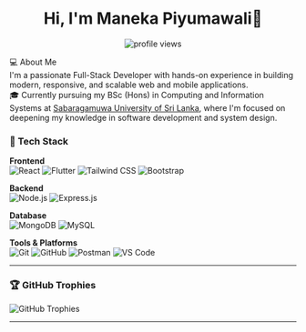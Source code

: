 <h1 align="center">Hi, I'm Maneka Piyumawali👋</h1>
<p align="center">
  <img src="https://komarev.com/ghpvc/?username=DineshPriyanthaGH&label=Profile%20views&color=0e75b6&style=flat" alt="profile views"/>
</p>

💻 About Me  
I'm a passionate Full-Stack Developer with hands-on experience in building modern, responsive, and scalable web and mobile applications.  
🎓 Currently pursuing my BSc (Hons) in Computing and Information Systems at [Sabaragamuwa University of Sri Lanka](https://sab.ac.lk/), where I'm focused on deepening my knowledge in software development and system design.

### 🚀 Tech Stack

**Frontend**  
![React](https://img.shields.io/badge/React-61DAFB?style=for-the-badge&logo=react) 
![Flutter](https://img.shields.io/badge/Flutter-02569B?style=for-the-badge&logo=flutter&logoColor=white)
![Tailwind CSS](https://img.shields.io/badge/Tailwind_CSS-38B2AC?style=for-the-badge&logo=tailwind-css)
![Bootstrap](https://img.shields.io/badge/Bootstrap-563D7C?style=for-the-badge&logo=bootstrap)

**Backend**  
![Node.js](https://img.shields.io/badge/Node.js-339933?style=for-the-badge&logo=nodedotjs&logoColor=white) 
![Express.js](https://img.shields.io/badge/Express.js-000000?style=for-the-badge&logo=express&logoColor=white)

**Database**  
![MongoDB](https://img.shields.io/badge/MongoDB-47A248?style=for-the-badge&logo=mongodb&logoColor=white) 
![MySQL](https://img.shields.io/badge/MySQL-4479A1?style=for-the-badge&logo=mysql&logoColor=white)

**Tools & Platforms**  
![Git](https://img.shields.io/badge/Git-F05032?style=for-the-badge&logo=git&logoColor=white)
![GitHub](https://img.shields.io/badge/GitHub-181717?style=for-the-badge&logo=github)
![Postman](https://img.shields.io/badge/Postman-FF6C37?style=for-the-badge&logo=postman&logoColor=white)
![VS Code](https://img.shields.io/badge/VS_Code-007ACC?style=for-the-badge&logo=visual-studio-code&logoColor=white)

---

### 🏆 GitHub Trophies
![GitHub Trophies](https://github-profile-trophy.vercel.app/?username=Manekapiyu&theme=radical)

---







<!--
**Manekapiyu/Manekapiyu** is a ✨ _special_ ✨ repository because its `README.md` (this file) appears on your GitHub profile.

Here are some ideas to get you started:

- 🔭 I’m currently working on ...
- 🌱 I’m currently learning ...
- 👯 I’m looking to collaborate on ...
- 🤔 I’m looking for help with ...
- 💬 Ask me about ...
- 📫 How to reach me: ...
- 😄 Pronouns: ...
- ⚡ Fun fact: ...
-->
